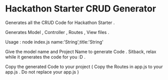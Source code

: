 Hackathon Starter CRUD Generator
======================

Generates all the CRUD Code for Hackathon Starter .

Generates Model , Controller , Routes , View files . 

Usage : node index.js name:'String',title:'String'

Give the model name and Project Name to generate Code . Sitback, relax while it generates the code for you :D .

Copy the generated Code to your project ( Copy the Routes in app.js to your app.js . Do not replace your app.js )

